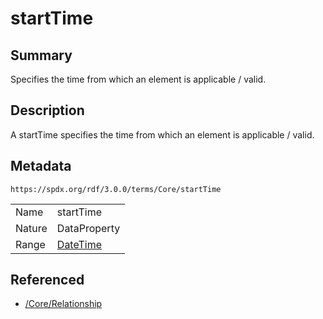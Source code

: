 <!-- Automatically generated by spec-parser v2.3.0 on 2024-07-16T15:00:52.540788+00:00 -->
<!-- SPDX-License-Identifier: Community-Spec-1.0 -->

# startTime

## Summary

Specifies the time from which an element is applicable / valid.


## Description

A startTime specifies the time from which an element is applicable / valid.


## Metadata

`https://spdx.org/rdf/3.0.0/terms/Core/startTime`


| | |
|---|---|
| Name | startTime |
| Nature | DataProperty |
| Range | [DateTime](../Datatypes/DateTime.md) |




## Referenced

- [/Core/Relationship](../../Core/Classes/Relationship.md)

